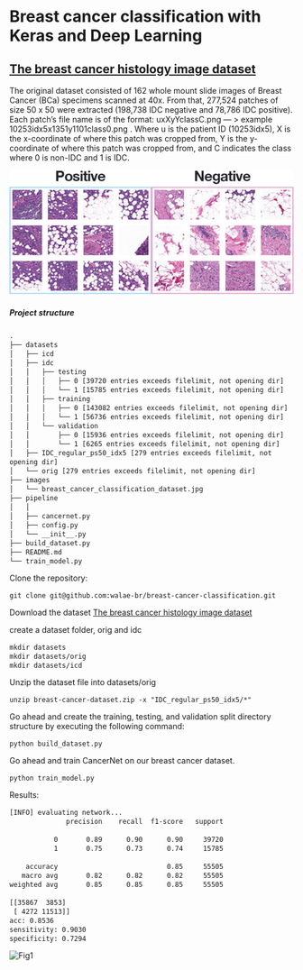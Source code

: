 # Breast cancer classification with Keras and Deep Learning

## [The breast cancer histology image dataset](https://www.kaggle.com/paultimothymooney/breast-histopathology-images)

The original dataset consisted of 162 whole mount slide images of Breast Cancer (BCa) specimens scanned at 40x. From that, 277,524 patches of size 50 x 50 were extracted (198,738 IDC negative and 78,786 IDC positive). Each patch’s file name is of the format: uxXyYclassC.png — > example 10253idx5x1351y1101class0.png . Where u is the patient ID (10253idx5), X is the x-coordinate of where this patch was cropped from, Y is the y-coordinate of where this patch was cropped from, and C indicates the class where 0 is non-IDC and 1 is IDC.


![Dataset Sample](https://github.com/walae-br/breast-cancer-classification/blob/main/images/breast_cancer_classification_dataset.jpg?raw=true)



##### Project structure

```
.
├── datasets
│   ├── icd
│   ├── idc
│   │   ├── testing
│   │   │   ├── 0 [39720 entries exceeds filelimit, not opening dir]
│   │   │   └── 1 [15785 entries exceeds filelimit, not opening dir]
│   │   ├── training
│   │   │   ├── 0 [143082 entries exceeds filelimit, not opening dir]
│   │   │   └── 1 [56736 entries exceeds filelimit, not opening dir]
│   │   └── validation
│   │       ├── 0 [15936 entries exceeds filelimit, not opening dir]
│   │       └── 1 [6265 entries exceeds filelimit, not opening dir]
│   ├── IDC_regular_ps50_idx5 [279 entries exceeds filelimit, not opening dir]
│   └── orig [279 entries exceeds filelimit, not opening dir]
├── images
│   └── breast_cancer_classification_dataset.jpg
├── pipeline
│   │  
│   ├── cancernet.py
│   ├── config.py
│   └── __init__.py
├── build_dataset.py
├── README.md
└── train_model.py

```

Clone the repository:
```
git clone git@github.com:walae-br/breast-cancer-classification.git
```

Download the dataset [The breast cancer histology image dataset](https://www.kaggle.com/paultimothymooney/breast-histopathology-images)

create a dataset folder, orig and idc
```
mkdir datasets
mkdir datasets/orig
mkdir datasets/icd
```

Unzip the dataset file into datasets/orig
```
unzip breast-cancer-dataset.zip -x "IDC_regular_ps50_idx5/*"
```

Go ahead and create the training, testing, and validation split directory structure by executing the following command:

```
python build_dataset.py
```

Go ahead and train CancerNet on our breast cancer dataset.

```
python train_model.py
```

Results:
```
[INFO] evaluating network...
              precision    recall  f1-score   support

           0       0.89      0.90      0.90     39720
           1       0.75      0.73      0.74     15785

    accuracy                           0.85     55505
   macro avg       0.82      0.82      0.82     55505
weighted avg       0.85      0.85      0.85     55505

[[35867  3853]
 [ 4272 11513]]
acc: 0.8536
sensitivity: 0.9030
specificity: 0.7294
```
![Fig1](""https://github.com/walae-br/breast-cancer-classification/blob/main/plot.png?raw=true)
